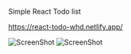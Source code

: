Simple React Todo list

https://react-todo-whd.netlify.app/

![ScreenShot](https://i.postimg.cc/909BCB8V/react-todo-whd-netlify-app-Pixel-2.png) ![ScreenShot](https://i.postimg.cc/NMSx3nxp/react-todo-whd-netlify-app-Pixel-2-1.png)
